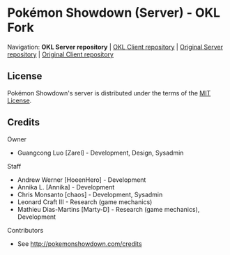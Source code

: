 Pokémon Showdown (Server) - OKL Fork
========================================================================

Navigation: **OKL Server repository** | [OKL Client repository][1] | [Original Server repository][2] | [Original Client repository][3]

  [1]: https://github.com/zegend/pokemon-showdown-client
  [2]: https://github.com/smogon/pokemon-showdown
  [3]: https://github.com/smogon/pokemon-showdown-client


License
------------------------------------------------------------------------

Pokémon Showdown's server is distributed under the terms of the [MIT License][11].

  [11]: ./LICENSE


Credits
------------------------------------------------------------------------

Owner

- Guangcong Luo [Zarel] - Development, Design, Sysadmin

Staff

- Andrew Werner [HoeenHero] - Development
- Annika L. [Annika] - Development
- Chris Monsanto [chaos] - Development, Sysadmin
- Leonard Craft III - Research (game mechanics)
- Mathieu Dias-Martins [Marty-D] - Research (game mechanics), Development

Contributors

- See http://pokemonshowdown.com/credits
